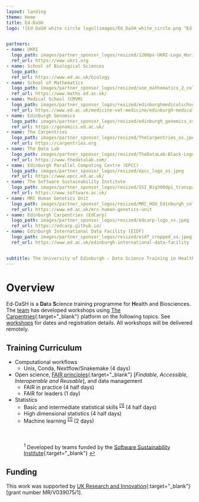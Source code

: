 ```yaml
---
layout: landing
theme: Home
title: Ed-DaSH
logo: ![Ed-DaSH white circle logo](images/Ed_DaSH_white_circle.png "Ed-DaSH white circle logo")


partners:
- name: UKRI
  logo_path: images/partner_sponsor_logos/resized/1200px-UKRI-Logo_Horiz-RGB_xs.jpeg
  ref_url: https://www.ukri.org
- name: School of Biological Sciences
  logo_path:
  ref_url: https://www.ed.ac.uk/biology
- name: School of Mathematics
  logo_path: images/partner_sponsor_logos/resized/uoe_mathematics_2_colour_small_xs.jpeg 
  ref_url: https://www.maths.ed.ac.uk/
- name: Medical School (CMVM)
  logo_path: images/partner_sponsor_logos/resized/edinburghmedicalschool_2col_cmyk_0_xs.jpeg
  ref_url: https://www.ed.ac.uk/medicine-vet-medicine/edinburgh-medical-school
- name: Edinburgh Genomics
  logo_path: images/partner_sponsor_logos/resized/edinburgh_genomics_xs.jpeg
  ref_url: https://genomics.ed.ac.uk/
- name: The Carpentries
  logo_path: images/partner_sponsor_logos/resized/TheCarpentries_xs.jpeg
  ref_url: https://carpentries.org
- name: The Data Lab
  logo_path: images/partner_sponsor_logos/resized/TheDataLab-Black-Logo-transparent_xs.jpeg
  ref_url: https://www.thedatalab.com/
- name: Edinburgh Parallel Computing Centre (EPCC)
  logo_path: images/partner_sponsor_logos/resized/epcc_logo_xs.jpeg
  ref_url: https://www.epcc.ed.ac.uk/
- name: The Software Sustainability Institute
  logo_path: images/partner_sponsor_logos/resized/SSI_Big300dpi_transparent_xs.jpeg
  ref_url: https://www.software.ac.uk/
- name: MRC Human Genetics Unit
  logo_path: images/partner_sponsor_logos/resized/MRC_HGU_Edinburgh_colour_web_xs.jpeg
  ref_url: https://www.ed.ac.uk/mrc-human-genetics-unit
- name: Edinburgh Carpentries (EdCarp)
  logo_path: images/partner_sponsor_logos/resized/edcarp-logo_xs.jpeg
  ref_url: https://edcarp.github.io/
- name: Edinburgh International Data Facility (EIDF)
  logo_path: images/partner_sponsor_logos/resized/eidf_cropped_xs.jpeg 
  ref_url: https://www.ed.ac.uk/edinburgh-international-data-facility


subtitle: The University of Edinburgh - Data Science Training in Health & Bioscience
---  
```


# Overview

Ed-DaSH is a **Da**ta **S**cience training programme for **H**ealth and Biosciences. The [team](ed_dash_team.html) has developed workshops using [The Carpentries][carpentries]{:target="_blank"} platform on the following topics. See [workshops](workshops.html) for dates and registration details. All workshops will be delivered remotely.

## Training Curriculum

* Computational workflows
  * Unix, Conda, Nextflow/Snakemake (4 days)
* Open science, [FAIR principles][fair]{:target="_blank"} [_Findable, Accessible, Interoperable and Reusable_], and data management
  * FAIR in practice (4 half days)
  * FAIR for leaders (1 day)
* Statistics
  * Basic and intermediate statistical skills <sup id="fnref:1"><a class="footnote" href="#fn:1">[1]</a></sup> (4 half days)
  * High dimensional statistics (4 half days)
  * Machine learning <sup id="fnref:1"><a class="footnote" href="#fn:1">[1]</a></sup> (2 days)
<br><br><br><br>
<sup id="fn:1"><a class="footnote">1</a></sup> Developed by teams funded by the [Software Sustainability Institute][ssi]{:target="_blank"} <a class="reversefootnote" href="#fnref:1">↩</a>

## Funding

This work was supported by [UK Research and Innovation][ukri]{:target="_blank"} \[grant number MR/V039075/1\].

[fair]: https://www.nature.com/articles/sdata201618
[carpentries]: https://carpentries.org
[ukri]:https://www.ukri.org
[ssi]:https://www.software.ac.uk

